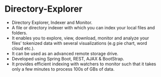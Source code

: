 # Directory-Explorer

 - Directory Explorer, Indexer and Monitor.
 - A file or directory indexer with which you can index your local files and folders.
 - It enables you to explore, view, download, monitor and analyze your files’ tokenized data with several visualizations (e.g pie chart, word cloud etc.).
 - It can be used as an advanced remote storage drive.
 - Developed using Spring Boot, REST, AJAX & BootStrap.
 - It provides efficient indexing with watchers to monitor such that it takes only a few minutes to process 100s of GBs of data.
